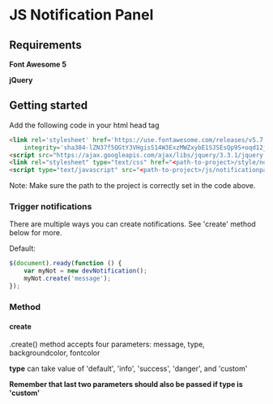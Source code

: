 # JS Notification Panel

## Requirements
**Font Awesome 5**

**jQuery**
## Getting started
Add the following code in your html head tag
```html
<link rel='stylesheet' href='https://use.fontawesome.com/releases/v5.7.0/css/all.css'
	integrity='sha384-lZN37f5QGtY3VHgisS14W3ExzMWZxybE1SJSEsQp9S+oqd12jhcu+A56Ebc1zFSJ' crossorigin='anonymous'>
<script src="https://ajax.googleapis.com/ajax/libs/jquery/3.3.1/jquery.min.js"></script>
<link rel="stylesheet" type="text/css" href="<path-to-project>/style/notificationpanel.css">
<script type="text/javascript" src="<path-to-project>/js/notificationpanel.js"></script>
```
Note: Make sure the path to the project is correctly set in the code above.

### Trigger notifications
There are multiple ways you can create notifications. See 'create' method below for more.

Default:
```javascript
$(document).ready(function () {
	var myNot = new devNotification();
	myNot.create('message');
});
```

### Method

#### create
.create() method accepts four parameters: message, type, backgroundcolor, fontcolor

**type** can take value of 'default', 'info', 'success', 'danger', and 'custom'

**Remember that last two parameters should also be passed if type is 'custom'**
